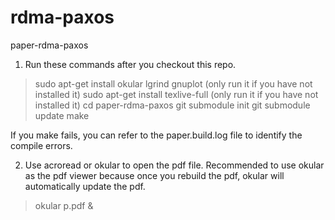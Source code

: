 # rdma-paxos
paper-rdma-paxos

1. Run these commands after you checkout this repo.
> sudo apt-get install okular lgrind gnuplot (only run it if you have not installed it)
> sudo apt-get install texlive-full (only run it if you have not installed it)
> cd paper-rdma-paxos
> git submodule init
> git submodule update
> make

If you make fails, you can refer to the paper.build.log file to identify the compile errors.

2. Use acroread or okular to open the pdf file. Recommended to use okular as the pdf viewer because
once you rebuild the pdf, okular will automatically update the pdf.
> okular p.pdf &

